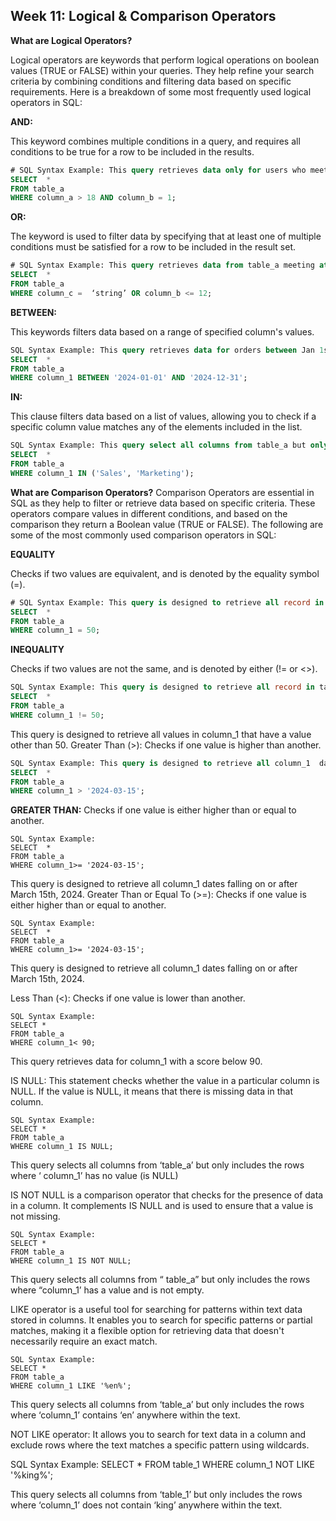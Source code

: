 <h2>Week 11: Logical & Comparison Operators</h2>

<b>What are Logical Operators?</b>
<p>Logical operators are keywords that perform logical operations on boolean values (TRUE or FALSE) within your queries. They help refine your search criteria by combining conditions and filtering data based on specific requirements. Here is a breakdown of some most frequently used logical operators in SQL:</p>

<b>AND:</b>
<p>This keyword combines multiple conditions in a query, and requires all conditions to be true for a row to be included in the results.</p>

```sql
# SQL Syntax Example: This query retrieves data only for users who meet both of the specified conditions.
SELECT  *
FROM table_a
WHERE column_a > 18 AND column_b = 1;
```

<b>OR:</b>
<p>The keyword is used to filter data by specifying that at least one of multiple conditions must be satisfied for a row to be included in the result set.</p>

```sql
# SQL Syntax Example: This query retrieves data from table_a meeting at least one of the specified conditions.
SELECT  *
FROM table_a
WHERE column_c =  ‘string’ OR column_b <= 12;
```



<b>BETWEEN:</b>
<p>This keywords filters data based on a range of specified column's values.</p>

```sql
SQL Syntax Example: This query retrieves data for orders between Jan 1st and Dec 31st, 2024 inclusive.
SELECT  *
FROM table_a
WHERE column_1 BETWEEN '2024-01-01' AND '2024-12-31';
```

<b>IN:</b>
<p>This clause filters data based on a list of values, allowing you to check if a specific column value matches any of the elements included in the list.</p>

```sql
SQL Syntax Example: This query select all columns from table_a but only includes the rows where column_1 contains the value ‘Sales’ or ‘Marketing’
SELECT  *
FROM table_a
WHERE column_1 IN ('Sales', 'Marketing');
```


<b>What are Comparison Operators?</b>
Comparison Operators are essential in SQL as they help to filter or retrieve data based on specific criteria. These operators compare values in different conditions, and based on the comparison they return a Boolean value (TRUE or FALSE). The following are some of the most commonly used comparison operators in SQL:

<b> EQUALITY </b>
<p> Checks if two values are equivalent, and is denoted by the equality symbol (=).

```sql
# SQL Syntax Example: This query is designed to retrieve all record in table_a where column_1 has a value other than 50.
SELECT  *
FROM table_a
WHERE column_1 = 50;
```


<b>INEQUALITY</B>
<p>Checks if two values are not the same, and is denoted by either (!= or <>).</p>

```sql
SQL Syntax Example: This query is designed to retrieve all record in table_a where column_1 has a value other than 50.
SELECT  *
FROM table_a
WHERE column_1 != 50;
```

This query is designed to retrieve all values in column_1 that have a value other than 50.
Greater Than (>): Checks if one value is higher than another.

```sql
SQL Syntax Example: This query is designed to retrieve all column_1  dates falling after March 15th, 2024.
SELECT  *
FROM table_a
WHERE column_1 > '2024-03-15';
```


<b>GREATER THAN:</b>
Checks if one value is either higher than or equal to another.

```
SQL Syntax Example:
SELECT  *
FROM table_a
WHERE column_1>= '2024-03-15';
```

This query is designed to retrieve all column_1  dates falling on or  after March 15th, 2024.
Greater Than or Equal To (>=): Checks if one value is either higher than or equal to another.
```
SQL Syntax Example:
SELECT  *
FROM table_a
WHERE column_1>= '2024-03-15';
```

This query is designed to retrieve all column_1  dates falling on or  after March 15th, 2024.

Less Than (<): Checks if one value is lower than another.
```
SQL Syntax Example:
SELECT *
FROM table_a
WHERE column_1< 90;
```
This query retrieves data for column_1  with a score below 90.

IS NULL: This statement checks whether the value in a particular column is NULL. If the value is NULL, it means that there is missing data in that column.
```
SQL Syntax Example:
SELECT *
FROM table_a
WHERE column_1 IS NULL;
```
This query selects all columns from ‘table_a’ but only includes the rows where ‘ column_1’ has no value (is NULL) 

IS  NOT NULL is a comparison operator that checks for the presence of data in a column. It complements IS NULL and is used to ensure that a value is not missing.
```
SQL Syntax Example:
SELECT *
FROM table_a
WHERE column_1 IS NOT NULL;
```
This query selects all columns from “ table_a” but only includes the rows where “column_1’ has a value and is not empty. 

LIKE operator is a useful tool for searching for patterns within text data stored in columns. It enables you to search for specific patterns or partial matches, making it a flexible option for retrieving data that doesn't necessarily require an exact match.
```
SQL Syntax Example:
SELECT *
FROM table_a
WHERE column_1 LIKE '%en%';
```
This query selects all columns from ‘table_a’ but only includes the rows where ‘column_1’ contains ‘en’ anywhere within the text. 

NOT LIKE operator: It allows you to search for text data in a column and exclude rows where the text matches a specific pattern using wildcards.

SQL Syntax Example:
SELECT *
FROM table_1
WHERE column_1 NOT LIKE '%king%';

This query selects all columns from ‘table_1’ but only includes the rows where ‘column_1’ does not contain ‘king’ anywhere within the text. 
